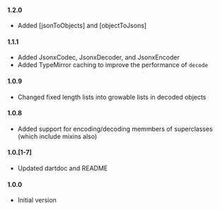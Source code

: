 #### 1.2.0
- Added [jsonToObjects] and [objectToJsons]
   
#### 1.1.1
- Added JsonxCodec, JsonxDecoder, and JsonxEncoder
-	Added TypeMirror caching to improve the performance of `decode`

#### 1.0.9
-	Changed fixed length lists into growable lists in decoded objects

#### 1.0.8
-	Added support for encoding/decoding memmbers of superclasses (which
	include mixins also)

#### 1.0.[1-7]
-	Updated dartdoc and README

#### 1.0.0
-	Initial version